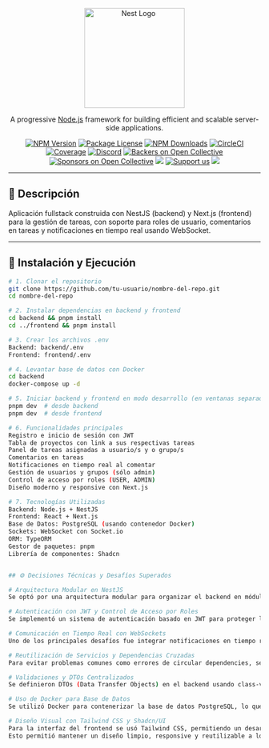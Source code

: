 <p align="center">
  <a href="http://nestjs.com/" target="blank"><img src="https://nestjs.com/img/logo-small.svg" width="200" alt="Nest Logo" /></a>
</p>

<p align="center">A progressive <a href="http://nodejs.org" target="_blank">Node.js</a> framework for building efficient and scalable server-side applications.</p>

<p align="center">
<a href="https://www.npmjs.com/~nestjscore" target="_blank"><img src="https://img.shields.io/npm/v/@nestjs/core.svg" alt="NPM Version" /></a>
<a href="https://www.npmjs.com/~nestjscore" target="_blank"><img src="https://img.shields.io/npm/l/@nestjs/core.svg" alt="Package License" /></a>
<a href="https://www.npmjs.com/~nestjscore" target="_blank"><img src="https://img.shields.io/npm/dm/@nestjs/common.svg" alt="NPM Downloads" /></a>
<a href="https://circleci.com/gh/nestjs/nest" target="_blank"><img src="https://img.shields.io/circleci/build/github/nestjs/nest/master" alt="CircleCI" /></a>
<a href="https://coveralls.io/github/nestjs/nest?branch=master" target="_blank"><img src="https://coveralls.io/repos/github/nestjs/nest/badge.svg?branch=master#9" alt="Coverage" /></a>
<a href="https://discord.gg/G7Qnnhy" target="_blank"><img src="https://img.shields.io/badge/discord-online-brightgreen.svg" alt="Discord"/></a>
<a href="https://opencollective.com/nest#backer" target="_blank"><img src="https://opencollective.com/nest/backers/badge.svg" alt="Backers on Open Collective" /></a>
<a href="https://opencollective.com/nest#sponsor" target="_blank"><img src="https://opencollective.com/nest/sponsors/badge.svg" alt="Sponsors on Open Collective" /></a>
<a href="https://paypal.me/kamilmysliwiec" target="_blank"><img src="https://img.shields.io/badge/Donate-PayPal-ff3f59.svg"/></a>
<a href="https://opencollective.com/nest#sponsor"  target="_blank"><img src="https://img.shields.io/badge/Support%20us-Open%20Collective-41B883.svg" alt="Support us"></a>
<a href="https://twitter.com/nestframework" target="_blank"><img src="https://img.shields.io/twitter/follow/nestframework.svg?style=social&label=Follow"></a>
</p>

---

## 📌 Descripción

Aplicación fullstack construida con NestJS (backend) y Next.js (frontend) para la gestión de tareas, con soporte para roles de usuario, comentarios en tareas y notificaciones en tiempo real usando WebSocket.

---

## 🚀 Instalación y Ejecución

```bash
# 1. Clonar el repositorio
git clone https://github.com/tu-usuario/nombre-del-repo.git
cd nombre-del-repo

# 2. Instalar dependencias en backend y frontend
cd backend && pnpm install
cd ../frontend && pnpm install

# 3. Crear los archivos .env
Backend: backend/.env
Frontend: frontend/.env

# 4. Levantar base de datos con Docker
cd backend
docker-compose up -d

# 5. Iniciar backend y frontend en modo desarrollo (en ventanas separadas)
pnpm dev  # desde backend
pnpm dev  # desde frontend

# 6. Funcionalidades principales
Registro e inicio de sesión con JWT
Tabla de proyectos con link a sus respectivas tareas
Panel de tareas asignadas a usuario/s y o grupo/s
Comentarios en tareas
Notificaciones en tiempo real al comentar
Gestión de usuarios y grupos (sólo admin)
Control de acceso por roles (USER, ADMIN)
Diseño moderno y responsive con Next.js

# 7. Tecnologías Utilizadas
Backend: Node.js + NestJS
Frontend: React + Next.js
Base de Datos: PostgreSQL (usando contenedor Docker)
Sockets: WebSocket con Socket.io
ORM: TypeORM
Gestor de paquetes: pnpm
Librería de componentes: Shadcn


## ⚙️ Decisiones Técnicas y Desafíos Superados

# Arquitectura Modular en NestJS
Se optó por una arquitectura modular para organizar el backend en módulos funcionales independientes (AuthModule, ProjectsModule, TasksModule, NotificationsModule, etc.). Esto facilita la escalabilidad y el mantenimiento del código, y permite reutilizar servicios entre módulos mediante la inyección de dependencias.

# Autenticación con JWT y Control de Acceso por Roles
Se implementó un sistema de autenticación basado en JWT para proteger las rutas del backend mediante guards personalizados. Además, se desarrolló un RoleGuard que permite restringir el acceso a ciertas rutas según el rol del usuario (ADMIN o USER). Esto se utiliza, por ejemplo, para limitar la gestión de usuarios y grupos exclusivamente a administradores.

# Comunicación en Tiempo Real con WebSockets
Uno de los principales desafíos fue integrar notificaciones en tiempo real usando Socket.io. Se configuró el gateway en NestJS para emitir eventos personalizados (como nuevos comentarios), y en el frontend se manejó la reconexión y escucha eficiente desde múltiples componentes.

# Reutilización de Servicios y Dependencias Cruzadas
Para evitar problemas comunes como errores de circular dependencies, se diseñaron los servicios de forma que los repositorios fueran inyectados correctamente, y se reexportaron módulos donde fue necesario. Un desafío fue que NotificationsService requería entidades como UserRepository, lo cual se solucionó importando los módulos correctos y usando forwardRef en algunos casos.

# Validaciones y DTOs Centralizados
Se definieron DTOs (Data Transfer Objects) en el backend usando class-validator, lo cual permite una validación automática de los datos recibidos en las rutas. Esto mejoró la robustez del API y la calidad de los errores devueltos al frontend.

# Uso de Docker para Base de Datos
Se utilizó Docker para contenerizar la base de datos PostgreSQL, lo que facilita su puesta en marcha sin necesidad de instalaciones locales ni configuraciones manuales. Con un simple comando docker-compose up -d, la base queda lista para usarse en desarrollo o testing, asegurando portabilidad y consistencia del entorno entre distintos equipos.

# Diseño Visual con Tailwind CSS y Shadcn/UI
Para la interfaz del frontend se usó Tailwind CSS, permitiendo un desarrollo ágil y altamente personalizable mediante clases utilitarias. Además, se integró Shadcn/UI, una librería basada en Radix UI con estilos ya integrados a Tailwind, lo que aceleró la construcción de componentes accesibles, modernos y coherentes visualmente, como botones, formularios, dropdowns, etc.
Esto permitió mantener un diseño limpio, responsive y reutilizable a lo largo de la aplicación.